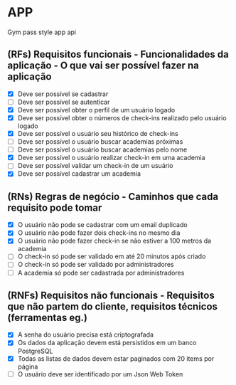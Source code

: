 # APP

Gym pass style app api

## (RFs) Requisitos funcionais - Funcionalidades da aplicação - O que vai ser possível fazer na aplicação

- [x] Deve ser possível se cadastrar
- [ ] Deve ser possível se autenticar
- [x] Deve ser possível obter o perfil de um usuário logado
- [x] Deve ser possível obter o números de check-ins realizado pelo usuário
      logado
- [x] Deve ser possível o usuário seu histórico de check-ins
- [ ] Deve ser possível o usuário buscar academias próximas
- [ ] Deve ser possível o usuário buscar academias pelo nome
- [x] Deve ser possível o usuário realizar check-in em uma academia
- [ ] Deve ser possível validar um check-in de um usuário
- [x] Deve ser possível cadastrar um academia

## (RNs) Regras de negócio - Caminhos que cada requisito pode tomar

- [x] O usuário não pode se cadastrar com um email duplicado
- [x] O usuário não pode fazer dois check-ins no mesmo dia
- [x] O usuário não pode fazer check-in se não estiver a 100 metros da academia
- [ ] O check-in só pode ser validado em até 20 minutos após criado
- [ ] O check-in só pode ser validado por administradores
- [ ] A academia só pode ser cadastrada por administradores

## (RNFs) Requisitos não funcionais - Requisitos que não partem do cliente, requisitos técnicos (ferramentas eg.)

- [x] A senha do usuário precisa está criptografada
- [x] Os dados da aplicação devem está persistidos em um banco PostgreSQL
- [x] Todas as listas de dados devem estar paginados com 20 items por página
- [ ] O usuário deve ser identificado por um Json Web Token
